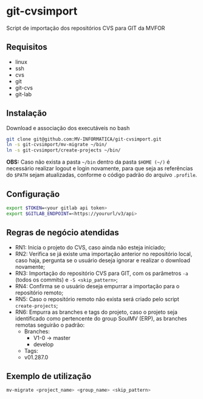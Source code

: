 # git-cvsimport
Script de importação dos repositórios CVS para GIT da MVFOR


## Requisitos
 - linux
 - ssh
 - cvs
 - git
 - git-cvs
 - git-lab
 
## Instalação

Download e associação dos executáveis no bash

````bash
git clone git@github.com:MV-INFORMATICA/git-cvsimport.git
ln -s git-cvsimport/mv-migrate ~/bin/
ln -s git-cvsimport/create-projects ~/bin/
````

**OBS:** Caso não exista a pasta ``~/bin`` dentro da pasta ``$HOME (~/)`` é necessário 
realizar logout e login novamente, para que seja as referências do ``$PATH`` sejam 
atualizadas, conforme o código padrão do arquivo ``.profile``.

## Configuração

```bash
export $TOKEN=<your gitlab api token>
export $GITLAB_ENDPOINT=<https://yoururl/v3/api>
```

## Regras de negócio atendidas

  - RN1: Inicia o projeto do CVS, caso ainda não esteja iniciado;
  - RN2: Verifica se já existe uma importação anterior no repositório local,
    caso haja, pergunta se o usuário deseja ignorar e realizar o download novamente;
  - RN3: Importação do repositório CVS para GIT, com os parâmetros ``-a`` 
    (todos os commits) e ``-S <skip_pattern>``;
  - RN4: Confirma se o usuário deseja empurrar a importação para o repositório remoto;
  - RN5: Caso o repositório remoto não exista será criado pelo script ``create-projects``;
  - RN6: Empurra as branches e tags do projeto, caso o projeto seja identificado 
    como pertencente do group SoulMV (ERP), as branches remotas seguirão o padrão:
    - Branches:
      - V1-0 -> master
      - develop
    -  Tags:
      - v01.287.0

## Exemplo de utilização
```bash
mv-migrate <project_name> <group_name> <skip_pattern>
```
